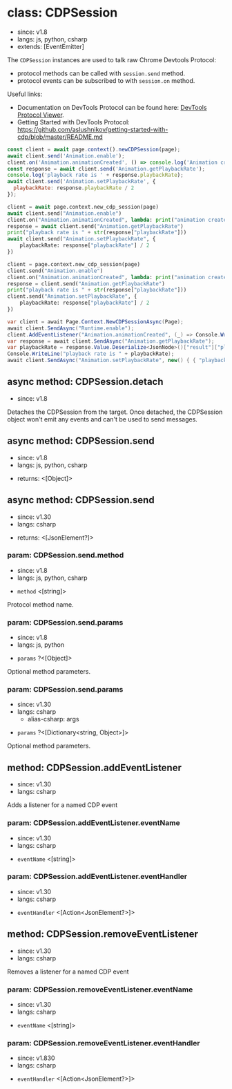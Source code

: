 # class: CDPSession
* since: v1.8
* langs: js, python, csharp
* extends: [EventEmitter]

The `CDPSession` instances are used to talk raw Chrome Devtools Protocol:
* protocol methods can be called with `session.send` method.
* protocol events can be subscribed to with `session.on` method.

Useful links:
* Documentation on DevTools Protocol can be found here:
  [DevTools Protocol Viewer](https://chromedevtools.github.io/devtools-protocol/).
* Getting Started with DevTools Protocol:
  https://github.com/aslushnikov/getting-started-with-cdp/blob/master/README.md

```js
const client = await page.context().newCDPSession(page);
await client.send('Animation.enable');
client.on('Animation.animationCreated', () => console.log('Animation created!'));
const response = await client.send('Animation.getPlaybackRate');
console.log('playback rate is ' + response.playbackRate);
await client.send('Animation.setPlaybackRate', {
  playbackRate: response.playbackRate / 2
});
```

```python async
client = await page.context.new_cdp_session(page)
await client.send("Animation.enable")
client.on("Animation.animationCreated", lambda: print("animation created!"))
response = await client.send("Animation.getPlaybackRate")
print("playback rate is " + str(response["playbackRate"]))
await client.send("Animation.setPlaybackRate", {
    playbackRate: response["playbackRate"] / 2
})
```

```python sync
client = page.context.new_cdp_session(page)
client.send("Animation.enable")
client.on("Animation.animationCreated", lambda: print("animation created!"))
response = client.send("Animation.getPlaybackRate")
print("playback rate is " + str(response["playbackRate"]))
client.send("Animation.setPlaybackRate", {
    playbackRate: response["playbackRate"] / 2
})
```
```csharp
var client = await Page.Context.NewCDPSessionAsync(Page);
await client.SendAsync("Runtime.enable");
client.AddEventListener("Animation.animationCreated", (_) => Console.WriteLine("Animation created!"));
var response = await client.SendAsync("Animation.getPlaybackRate");
var playbackRate = response.Value.Deserialize<JsonNode>()["result"]["playbackRate"].GetValue<decimal>();
Console.WriteLine("playback rate is " + playbackRate);
await client.SendAsync("Animation.setPlaybackRate", new() { { "playbackRate", playbackRate / 2 } });
```

## async method: CDPSession.detach
* since: v1.8

Detaches the CDPSession from the target. Once detached, the CDPSession object won't emit any events and can't be used to
send messages.

## async method: CDPSession.send
* since: v1.8
* langs: js, python, csharp
- returns: <[Object]>

## async method: CDPSession.send
* since: v1.30
* langs: csharp
- returns: <[JsonElement?]>
### param: CDPSession.send.method
* since: v1.8
* langs: js, python, csharp
- `method` <[string]>

Protocol method name.

### param: CDPSession.send.params
* since: v1.8
* langs: js, python
- `params` ?<[Object]>

Optional method parameters.

### param: CDPSession.send.params
* since: v1.30
* langs: csharp
  - alias-csharp: args
- `params` ?<[Dictionary<string, Object>]>

Optional method parameters.

## method: CDPSession.addEventListener
* since: v1.30
* langs: csharp

Adds a listener for a named CDP event

### param: CDPSession.addEventListener.eventName
* since: v1.30
* langs: csharp
- `eventName` <[string]>

### param: CDPSession.addEventListener.eventHandler
* since: v1.30
* langs: csharp
- `eventHandler` <[Action<JsonElement?>]>

## method: CDPSession.removeEventListener
* since: v1.30
* langs: csharp

Removes a listener for a named CDP event

### param: CDPSession.removeEventListener.eventName
* since: v1.30
* langs: csharp
- `eventName` <[string]>

### param: CDPSession.removeEventListener.eventHandler
* since: v1.830
* langs: csharp
- `eventHandler` <[Action<JsonElement?>]>